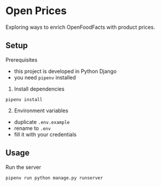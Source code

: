 # Open Prices

Exploring ways to enrich OpenFoodFacts with product prices.

## Setup

Prerequisites
- this project is developed in Python Django
- you need `pipenv` installed

1. Install dependencies
```
pipenv install
```

2. Environment variables
- duplicate `.env.example`
- rename to `.env`
- fill it with your credentials

## Usage

Run the server

```
pipenv run python manage.py runserver
```

